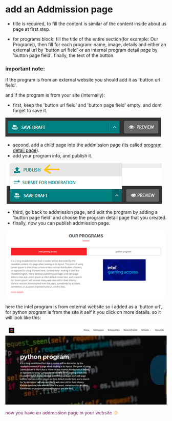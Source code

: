 # add an Addmission page
- title is required, to fill the content is similar of the content inside about us page at first step.

- for programs block: fill the title of the entire section(for example: Our Programs), then fill for each program: name, image, details and either an external url by 'button url field' or an internal program detail page by 'button page field'. finally, the text of the button. 

### important note:
if the program is from an external website you should add it as 'button url field'.

and if the program is from your site (internally):
- first, keep the 'button url field' and 'button page field' empty. and dont forget to save it.

![save addmission page](../../images/adding_pages/save.png)

- second, add a child page into the addmission page (its called [program detail page](./program_details_page.md)).
- add your program info, and publish it.

![publish program detail page](../../images/microsites/publish.png)

- third, go back to addmission page, and edit the program by adding a 'button page field' and choose the program detail page that you created.
- finally, now you can publish addmission page.

![addmission page programs section example](../../images/adding_pages/addmission_example.PNG)

here the intel program is from external website so i added as a 'button url', for python program is from the site it self it you click on more details. so it will look like this:

![program detail page example](../../images/adding_pages/program_example.PNG)

<p style='color:#7D1E6A;'>now you have an addmission page in your website <span style='color:#EC994B'>:D</span> </p>